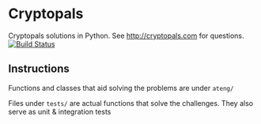 Cryptopals
==========
Cryptopals solutions in Python. See http://cryptopals.com for questions. [![Build Status](https://travis-ci.org/simkimsia/UtilityBehaviors.png)](https://travis-ci.org/AdrianTeng/Cryptopals)

Instructions
------------
Functions and classes that aid solving the problems are under `ateng/`

Files under `tests/` are actual functions that solve the challenges. They also serve as unit & integration tests
